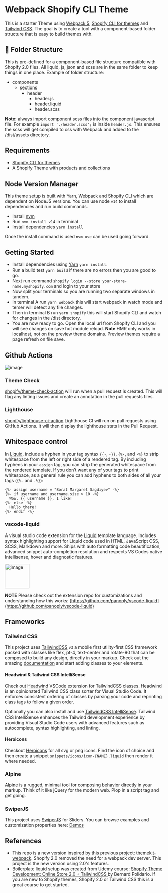 # Webpack Shopify CLI Theme
This is a starter Theme using [Webpack 5](https://webpack.js.org/), [Shopify CLI for themes](https://shopify.dev/themes/tools/cli) and [Tailwind CSS](https://tailwindcss.com/). The goal is to create a tool with a component-based folder structure that is easy to build themes with.

## 📁 Folder Structure
This is pre-defined for a component-based file structure compatible with Shopify 2.0 files. All liquid, js, json and scss are in the same folder to keep things in one place.
Example of folder structure:
* components
    * sections
        * header
            - header.js
            - header.liquid
            - header.scss

**Note:** always import component scss files into the component javascript file. For example `import './header.scss';` is inside `header.js`. This ensures the scss will get compiled to css with Webpack and added to the /dist/assets directory.

## Requirements
- [Shopify CLI for themes](https://shopify.dev/themes/tools/cli/getting-started)
- A Shopify Theme with products and collections

## Node Version Manager
This theme setup is built with Yarn, Webpack and Shopify CLI which are dependent on NodeJS versions.
You can use node `v14` to install dependencies and run build commands.
- Install [nvm](http://npm.github.io/installation-setup-docs/installing/using-a-node-version-manager.html)
- Run `nvm install v14` in terminal
- Install dependencies `yarn install`

Once the install command is used `nvm use` can be used going forward.

## Getting Started
- Install dependencies using [Yarn](https://yarnpkg.com/) `yarn install`.
- Run a build test `yarn build` if there are no errors then you are good to go.
- Next run command `shopify login --store your-store-name.myshopify.com` and login to your store
- Now split your terminals so you are running two separate windows in tandem.
- In terminal A run `yarn webpack` this will start webpack in watch mode and terser will detect any file changes.
- Then in terminal B run `yarn shopify` this will start Shopify CLI and watch for changes in the /dist directory.
- You are now ready to go. Open the local url from Shopify CLI and you will see changes on save hot module reload. **Note** HMR only works in localhost, not on the preview theme domains. Preview themes require a page refresh on file save.

## Github Actions
![image](https://user-images.githubusercontent.com/29803478/171331857-0c685ed1-8f31-4da8-8f3b-91f4e573ffd8.png)

### Theme Check
[shopify/theme-check-action](https://github.com/Shopify/theme-check-action) will run when a pull request is created. This will flag any linting issues and create an annotation in the pull requests files.

### Lighthouse
[shopify/lighthouse-ci-action](https://github.com/Shopify/lighthouse-ci-action) Lighthouse CI will run on pull requests using GitHub Actions. It will then display the lighthouse stats in the Pull Request.

## Whitespace control
In [Liquid](https://shopify.github.io/liquid/basics/whitespace/), include a hyphen in your tag syntax `{{-`, `-}}`, `{%-`, and `-%}` to strip whitespace from the left or right side of a rendered tag.
By including hyphens in your `assign` tag, you can strip the generated whitespace from the rendered template.
If you don’t want any of your tags to print whitespace, as a general rule you can add hyphens to both sides of all your tags (`{%-` and `-%}`):
```liquid
{%- assign username = "Borat Margaret Sagdiyev" -%}
{%- if username and username.size > 10 -%}
  Wow, {{ username }}, I like!
{%- else -%}
  Hello there!
{%- endif -%}
```
### vscode-liquid
A visual studio code extension for the [Liquid](https://shopify.github.io/liquid/) template language. Includes syntax highlighting support for Liquid code used in HTML, JavaScript CSS, SCSS, Markdown and more. Ships with auto formatting code beautification, advanced snippet auto-completion resolution and respects VS Codes native Intellisense, hover and diagnostic features.

<img width="78" alt="image" src="https://user-images.githubusercontent.com/29803478/171333038-96cd867d-05ba-4df0-b091-0a801662b31b.png">

**NOTE** Please check out the extension repo for customizations and understanding how this works: [https://github.com/panoply/vscode-liquid](https://github.com/panoply/vscode-liquid)

## Frameworks
### Tailwind CSS
This project uses [TailwindCSS](https://tailwindcss.com/) `v3` a mobile first utility-first CSS framework packed with classes like flex, pt-4, text-center and rotate-90 that can be composed to build any design, directly in your markup. Check out the amazing [documentation](https://tailwindcss.com/docs) and start adding classes to your elements.

#### Headwind & Tailwind CSS IntelliSense
Check out [Headwind](https://marketplace.visualstudio.com/items?itemName=heybourn.headwind) VSCode extension for TailwindCSS classes. Headwind is an opinionated Tailwind CSS class sorter for Visual Studio Code. It enforces consistent ordering of classes by parsing your code and reprinting class tags to follow a given order.

Optionally you can also install and use [TailwindCSS IntelliSense](https://github.com/tailwindlabs/tailwindcss-intellisense). Tailwind CSS IntelliSense enhances the Tailwind development experience by providing Visual Studio Code users with advanced features such as autocomplete, syntax highlighting, and linting.

#### Heroicons
Checkout [Heroicons](https://heroicons.com/) for all svg or png icons. Find the icon of choice and then create a snippet `snippets/icons/icon-{NAME}.liquid` then render it where needed.

### Alpine
[Alpine](https://alpinejs.dev/) is a rugged, minimal tool for composing behavior directly in your markup. Think of it like jQuery for the modern web. Plop in a script tag and get going.

### SwiperJS
This project uses [SwiperJS](https://swiperjs.com/) for Sliders. You can browse examples and customization properties here: [Demos](https://swiperjs.com/demos)

## References
- This repo is a new version inspired by this previous project: [themekit-webpack](https://github.com/3daddict/themekit-webpack). Shopify 2.0 removed the need for a webpack dev server. This project is the new version using 2.0's features.
- Boilerplate liquid setup was created from Udemy course: [Shopify Theme Development: Online Store 2.0 + TailwindCSS
](https://www.udemy.com/course/shopify-theme-development-tailwindcss) by Bernard Polidario. If you are new to Shopify themes, Shopify 2.0 or Tailwind CSS this is a great course to get started.
